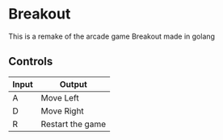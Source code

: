 # Breakout

This is a remake of the arcade game Breakout made in golang

## Controls

| Input | Output |
| ----- | ------ |
| A | Move Left |
| D | Move Right |
| R | Restart the game

